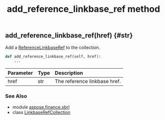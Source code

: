 ﻿---
title: add_reference_linkbase_ref method
second_title: Aspose.Finance for Python via .NET API References
description: 
type: docs
weight: 60
url: /python-net/aspose.finance.xbrl/linkbaserefcollection/add_reference_linkbase_ref/
is_root: false
---

## add_reference_linkbase_ref(href) {#str}

Add a [ReferenceLinkbaseRef](/finance/python-net/aspose.finance.xbrl/referencelinkbaseref) to the collection.



```python
def add_reference_linkbase_ref(self, href):
    ...
```


| Parameter | Type | Description |
| :- | :- | :- |
| href | str | The reference linkbase href. |



### See Also
* module [aspose.finance.xbrl](../../)
* class [LinkbaseRefCollection](/finance/python-net/aspose.finance.xbrl/linkbaserefcollection)
